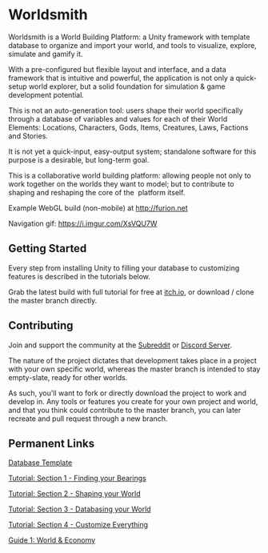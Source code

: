 # Worldsmith
Worldsmith is a World Building Platform: a Unity framework with template database to organize and import your world, and tools to visualize, explore, simulate and gamify it.

With a pre-configured but flexible layout and interface, and a data framework that is intuitive and powerful, the application is not only a quick-setup world explorer, but a solid foundation for simulation & game development potential.

This is not an auto-generation tool: users shape their world specifically through a database of variables and values for each of their World Elements: Locations, Characters, Gods, Items, Creatures, Laws, Factions and Stories.

It is not yet a quick-input, easy-output system; standalone software for this purpose is a desirable, but long-term goal.

This is a collaborative world building platform: allowing people not only to work together on the worlds they want to model; but to contribute to shaping and reshaping the core of the  platform itself.

Example WebGL build (non-mobile) at http://furion.net

Navigation gif:  https://i.imgur.com/XsVQU7W

## Getting Started
Every step from installing Unity to filling your database to customizing features is described in the tutorials below.

Grab the latest build with full tutorial for free at [itch.io](https://worldsmith.itch.io/), or download / clone the master branch directly.


## Contributing
Join and support the community at the [Subreddit](https://old.reddit.com/r/worldsmith/) or [Discord Server](https://discord.gg/YXjSpZF).

The nature of the project dictates that development takes place in a project with your own specific world, whereas the master branch is intended to stay empty-slate, ready for other worlds. 

As such, you'll want to fork or directly download the project to work and develop in. Any tools or features you create for your own project and world, and that you think could contribute to the master branch, you can later recreate and pull request through a new branch. 

## Permanent Links
[Database Template](https://docs.google.com/spreadsheets/d/1L8oKZVdUQEbR-iIIhvDXUjvB4aUBy6X9hpIybN93Du8/edit?usp=sharing)

[Tutorial: Section 1 - Finding your Bearings](https://docs.google.com/document/d/1UmsclZaFG_ld8suCh-FEUbuy4ZH9PXu2PeF_clsMeps/edit?usp=sharing)

[Tutorial: Section 2 - Shaping your World](https://docs.google.com/document/d/1zQ5fJl26EzJec-aeDe3ttiiVgi0or0c2_66X-A5-eV0/edit?usp=sharing)

[Tutorial: Section 3 - Databasing your World](https://docs.google.com/document/d/1Z23T2wKOFYplDc3ZCSFLD0pihMUUX-IbpV_aimPkWs0/edit?usp=sharing)

[Tutorial: Section 4 - Customize Everything](https://docs.google.com/document/d/1a4_ZzR2K3mObtaP-tMN4qpUOgAXNMPaHRouCPd20_8Q/edit?usp=sharing)

[Guide 1: World & Economy](https://docs.google.com/document/d/1okNoUVml-_H6_VhXdNCbUiXaCUy9a75PZLAhpJYmnwo/edit?usp=sharing)
